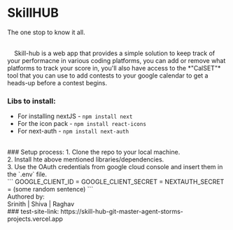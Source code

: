 # SkillHUB
The one stop to know it all.

<br>
&nbsp;&nbsp;&nbsp; Skill-hub is a web app that provides a simple solution to keep track of your performacne in various coding platforms, you can add or remove what platforms to track your score in, you'll also have access to the *"CalSET"* tool that you can use to add contests to your google calendar to get a heads-up before a contest begins.<br>

### Libs to install: <br>
- For installing nextJS - `npm install next`
- For the icon pack     - `npm install react-icons`
- For next-auth         - `npm install next-auth`
<br>
### Setup process:
1. Clone the repo to your local machine.<br>
2. Install hte above mentioned libraries/dependencies.<br>
3. Use the OAuth credentials from google cloud console and insert them in the `.env` file.<br>
```
GOOGLE_CLIENT_ID = 
GOOGLE_CLIENT_SECRET = 
NEXTAUTH_SECRET = (some random sentence)
```

<br>
Authored by:
<br>
Srinith | Shiva | Raghav
<br>
### test-site-link: https://skill-hub-git-master-agent-storms-projects.vercel.app

